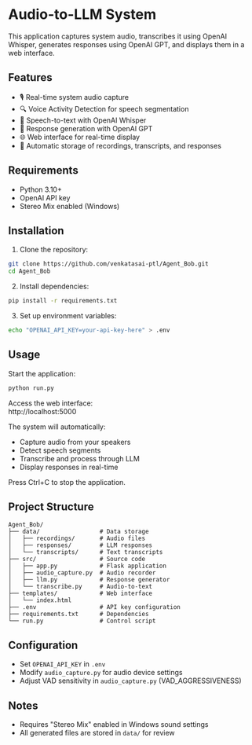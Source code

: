 # Audio-to-LLM System

This application captures system audio, transcribes it using OpenAI Whisper, generates responses using OpenAI GPT, and displays them in a web interface.

## Features
- 🎙️ Real-time system audio capture
- 🔍 Voice Activity Detection for speech segmentation
- 📝 Speech-to-text with OpenAI Whisper
- 💬 Response generation with OpenAI GPT
- 🌐 Web interface for real-time display
- 💾 Automatic storage of recordings, transcripts, and responses

## Requirements
- Python 3.10+
- OpenAI API key
- Stereo Mix enabled (Windows)

## Installation
1. Clone the repository:
```bash
git clone https://github.com/venkatasai-ptl/Agent_Bob.git
cd Agent_Bob
```

2. Install dependencies:
```bash
pip install -r requirements.txt
```

3. Set up environment variables:
```bash
echo "OPENAI_API_KEY=your-api-key-here" > .env
```

## Usage
Start the application:
```bash
python run.py
```

Access the web interface:  
http://localhost:5000

The system will automatically:
- Capture audio from your speakers
- Detect speech segments
- Transcribe and process through LLM
- Display responses in real-time

Press Ctrl+C to stop the application.

## Project Structure
```
Agent_Bob/
├── data/                 # Data storage
│   ├── recordings/       # Audio files
│   ├── responses/        # LLM responses
│   └── transcripts/      # Text transcripts
├── src/                  # Source code
│   ├── app.py            # Flask application
│   ├── audio_capture.py  # Audio recorder
│   ├── llm.py            # Response generator
│   └── transcribe.py     # Audio-to-text
├── templates/            # Web interface
│   └── index.html
├── .env                  # API key configuration
├── requirements.txt      # Dependencies
└── run.py                # Control script
```

## Configuration
- Set `OPENAI_API_KEY` in `.env`
- Modify `audio_capture.py` for audio device settings
- Adjust VAD sensitivity in `audio_capture.py` (VAD_AGGRESSIVENESS)

## Notes
- Requires "Stereo Mix" enabled in Windows sound settings
- All generated files are stored in `data/` for review
